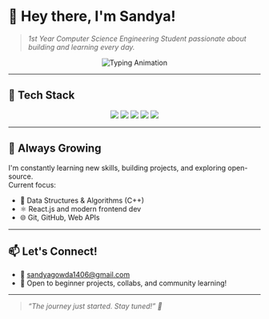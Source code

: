 # 👋 Hey there, I'm Sandya!

> *1st Year Computer Science Engineering Student passionate about building and learning every day.*

<p align="center">
  <img src="https://readme-typing-svg.demolab.com?font=Fira+Code&duration=2000&pause=1000&color=00F7FF&center=true&vCenter=true&width=435&lines=Learning+New+Skills+Every+Day!;Exploring+Web+Dev+and+DSA;Frontend+Developer+in+the+Making..." alt="Typing Animation" />
</p>

---

## 🚀 Tech Stack
<p align="center">
  <img src="https://img.shields.io/badge/C++-00599C?style=for-the-badge&logo=c%2B%2B&logoColor=white"/>
  <img src="https://img.shields.io/badge/HTML5-e34c26?style=for-the-badge&logo=html5&logoColor=white"/>
  <img src="https://img.shields.io/badge/CSS3-1572b6?style=for-the-badge&logo=css3&logoColor=white"/>
  <img src="https://img.shields.io/badge/JavaScript-f7df1e?style=for-the-badge&logo=javascript&logoColor=black"/>
  <img src="https://img.shields.io/badge/React-20232A?style=for-the-badge&logo=react&logoColor=61DAFB"/>
</p>

---

## 🌱 Always Growing

I'm constantly learning new skills, building projects, and exploring open-source.  
Current focus:
- 🧠 Data Structures & Algorithms (C++)
- ⚛️ React.js and modern frontend dev
- 🌐 Git, GitHub, Web APIs

---
 

## 📫 Let's Connect!
- 📧 sandyagowda1406@gmail.com
- 💬 Open to beginner projects, collabs, and community learning!

---

> *“The journey just started. Stay tuned!” 🚀*
